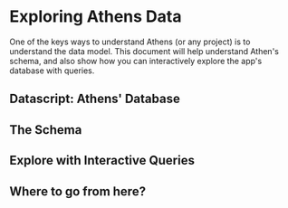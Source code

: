 # Exploring Athens Data

One of the keys ways to understand Athens (or any project) is to understand the
data model. This document will help understand Athen's schema, and also show
how you can interactively explore the app's database with queries.

## Datascript: Athens' Database

## The Schema

## Explore with Interactive Queries

## Where to go from here?
